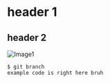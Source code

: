 # header 1
## header 2

![Image1](https://www.google.com/imgres?imgurl=https%3A%2F%2Fwww.simplilearn.com%2Fice9%2Ffree_resources_article_thumb%2Fwhat_is_image_Processing.jpg&tbnid=x-vCr75bhEc-WM&vet=12ahUKEwj-yIbwg6SBAxXlspUCHTcQCCQQMygAegQIARBM..i&imgrefurl=https%3A%2F%2Fwww.simplilearn.com%2Fimage-processing-article&docid=NMmM-IXyCkU2hM&w=848&h=477&q=image&client=opera-gx&ved=2ahUKEwj-yIbwg6SBAxXlspUCHTcQCCQQMygAegQIARBM)

```
$ git branch
example code is right here bruh
```
